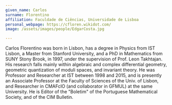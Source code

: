 ```yaml
---
given_name: Carlos
surname: Florentino
affiliation: Faculdade de Ciências, Universidade de Lisboa
personal_webpage: https://cfloren.wikidot.com/
image: /assets/images/people/EdgarCosta.jpg

---
```

Carlos Florentino was born in Lisbon, has a degree in Physics from IST Lisbon, a Master from Stanford University, 
and a PhD in Mathematics from SUNY Stony Brook, in 1997, under the supervision of Prof. Leon Takhtajan.
His research falls mainly within algebraic and complex differential geometry, geometric quantization of moduli spaces, 
and invariant theory. He was Professor and Researcher at IST between 1998 and 2015, and is presently an 
Associate Professor at the Faculty of Sciences of the Univ. of Lisbon, 
and Researcher in CMAFcIO (and collaborator in GFMUL) at the same University. 
He is Editor of the "Boletim" of the Portuguese Mathematical Society, and of the CIM Bulletin. 

